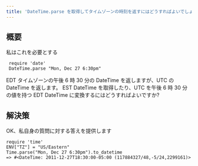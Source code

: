 ```yaml
---
title: 'DateTime.parse を取得してタイムゾーンの時刻を返すにはどうすればよいでしょうか?'
---
```


## 概要
私はこれを必要とする

```
 require 'date'
 DateTime.parse "Mon, Dec 27 6:30pm"

```
EDT タイムゾーンの午後 6 時 30 分の DateTime を返しますが、UTC の DateTime を返します。 EST DateTime を取得したり、UTC を午後 6 時 30 分の値を持つ EDT DateTime に変換するにはどうすればよいですか?

## 解決策
OK、私自身の質問に対する答えを提供します

```
require 'time'
ENV["TZ"] = "US/Eastern"
Time.parse("Mon, Dec 27 6:30pm").to_datetime
=> #<DateTime: 2011-12-27T18:30:00-05:00 (117884327/48,-5/24,2299161)> 

```
